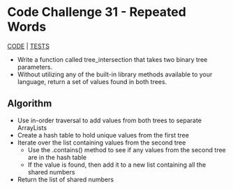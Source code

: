 # Code Challenge 31 - Repeated Words

[CODE](https://github.com/janiekyu/data-structures-and-algorithms/blob/master/code401challenges/src/main/java/code401challenges/HashTable/HashTable.java) | [TESTS](https://github.com/janiekyu/data-structures-and-algorithms/blob/master/code401challenges/src/test/java/code401challenges/HashTable/TreeIntersectionTest.java)
- Write a function called tree_intersection that takes two binary tree parameters.
- Without utilizing any of the built-in library methods available to your language, return a set of values found in both trees.

## Algorithm
- Use in-order traversal to add values from both trees to separate ArrayLists
- Create a hash table to hold unique values from the first tree
- Iterate over the list containing values from the second tree
  - Use the .contains() method to see if any values from the second tree are in the hash table
  - If the value is found, then add it to a new list containing all the shared numbers
- Return the list of shared numbers

